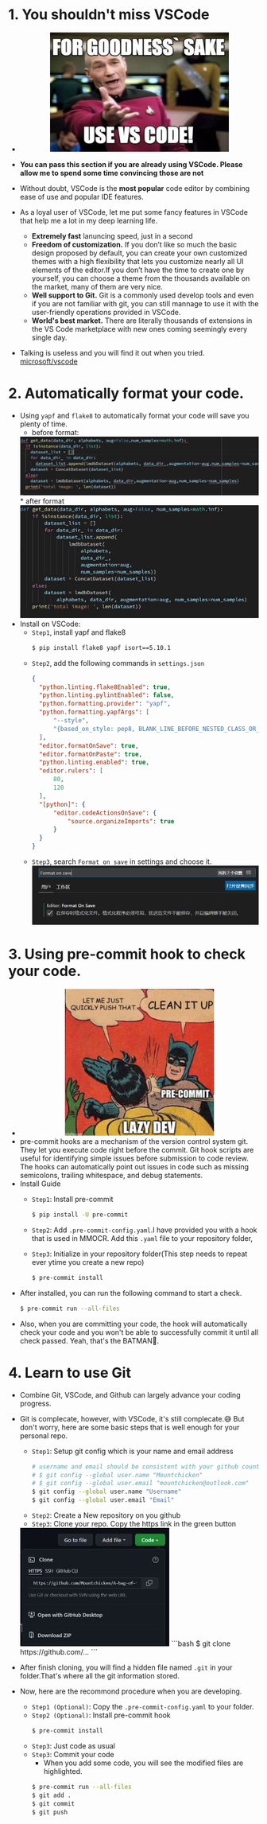 # 1. You shouldn't miss VSCode
- <center><img src='images/img1.jpg' width=360 height=240>

- **You can pass this section if you are already using VSCode. Please allow me to spend some time convincing those are not**
- Without doubt, VSCode is the **most popular** code editor by combining ease of use and popular IDE features.
- As a loyal user of VSCode, let me put some fancy features in VSCode that help me a lot in my deep learning life.
  * **Extremely fast** lanuncing speed, just in a second
  * **Freedom of customization.** If you don’t like so much the basic design proposed by default, you can create your own customized themes with a high flexibility that lets you customize nearly all UI elements of the editor.If you don’t have the time to create one by yourself, you can choose a theme from the thousands available on the market, many of them are very nice.
  * **Well support to Git.** Git is a commonly used develop tools and even if you are not familiar with git, you can still mannage to use it with the user-friendly operations provided in VSCode.
  * **World's best market.** There are literally thousands of extensions in the VS Code marketplace with new ones coming seemingly every single day.
- Talking is useless and you will find it out when you tried. [microsoft/vscode](https://github.com/microsoft/vscode)

# 2. Automatically format your code.
- Using `yapf` and `flake8` to automatically format your code will save you plenty of time.
  * before format:
  <img src='images/img2.png'>
  * after format
  <img src='images/img3.JPG'>
- Install on VSCode:
  * `Step1`, install yapf and flake8
    ```bash
    $ pip install flake8 yapf isort==5.10.1
    ```
  * `Step2`, add the following commands in `settings.json`
    ```json
    {
      "python.linting.flake8Enabled": true,
      "python.linting.pylintEnabled": false,
      "python.formatting.provider": "yapf",
      "python.formatting.yapfArgs": [
          "--style",
          "{based_on_style: pep8, BLANK_LINE_BEFORE_NESTED_CLASS_OR_DEF: true, SPLIT_BEFORE_EXPRESSION_AFTER_OPENING_PAREN: true}"
      ],
      "editor.formatOnSave": true,
      "editor.formatOnPaste": true,
      "python.linting.enabled": true,
      "editor.rulers": [
          80,
          120
      ],
      "[python]": {
          "editor.codeActionsOnSave": {
              "source.organizeImports": true
          }
      }
    }
    ```
  * `Step3`, search `Format on save` in settings and choose it.
  ![img](images/img4.JPG)

# 3. Using pre-commit hook to check your code.
- <center><img src='images/img5.JPG' width=300>
- pre-commit hooks are a mechanism of the version control system git. They let you execute code right before the commit. Git hook scripts are useful for identifying simple issues before submission to code review. The hooks can automatically point out issues in code such as missing semicolons, trailing whitespace, and debug statements.
- Install Guide
  * `Step1`: Install pre-commit
    ```bash
    $ pip install -U pre-commit
    ```
  * `Step2`: Add `.pre-commit-config.yaml`.I have provided you with a hook that is used in MMOCR. Add this `.yaml` file to your repository folder,

  * `Step3`: Initialize in your repository folder(This step needs to repeat ever ytime you create a new repo)
    ```bash
    $ pre-commit install
    ```
- After installed, you can run the following command to start a check.
  ```bash
  $ pre-commit run --all-files
  ```
- Also, when you are committing your code, the hook will automatically check your code and you won't be able to successfully commit it until all check passed. Yeah, that's the BATMAN🦇.

# 4. Learn to use Git
- Combine Git, VSCode, and Github can largely advance your coding progress.
- Git is complecate, however, with VSCode, it's still complecate.😅 But don't worry, here are some basic steps that is well enough for your personal repo.
  - `Step1`: Setup git config which is your name and email address
    ```bash
    # username and email should be consistent with your github count, E.g.
    # $ git config --global user.name "Mountchicken"
    # $ git config --global user.email "mountchicken@outlook.com"
    $ git config --global user.name "Username"
    $ git config --global user.email "Email"
    ```
  - `Step2`: Create a New repository on you github
  - `Step3`: Clone your repo. Copy the https link in the green button
  <img src='images/img6.png' width=300>
    ```bash
    $ git clone https://github.com/...
    ```

- After finish cloning, you will find a hidden file named `.git` in your folder.That's where all the git information stored.
- Now, here are the recommond procedure when you are developing.
  - `Step1 (Optional)`: Copy the `.pre-commit-config.yaml` to your folder.
  - `Step2 (Optional)`: Install pre-commit hook
    ```bash
    $ pre-commit install
    ```
  - `Step3`: Just code as usual
  - `Step3`: Commit your code
    * When you add some code, you will see the modified files are highlighted.
    ```bash
    $ pre-commit run --all-files
    $ git add .
    $ git commit
    $ git push
    ```
